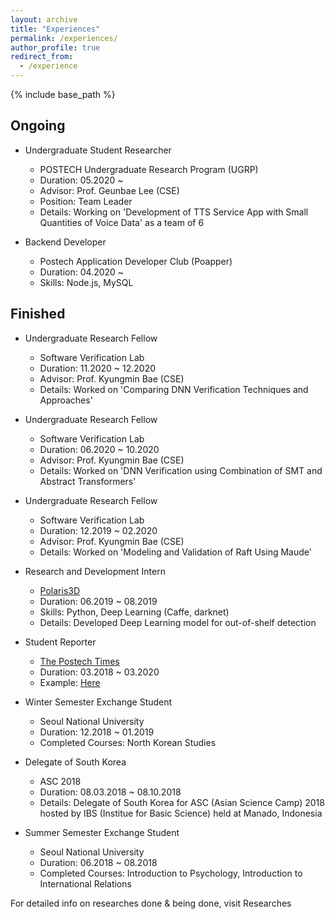 ```yaml
---
layout: archive
title: "Experiences"
permalink: /experiences/
author_profile: true
redirect_from:
  - /experience
---
```


{% include base_path %}

Ongoing
-------
* Undergraduate Student Researcher
  * POSTECH Undergraduate Research Program (UGRP)
  * Duration: 05.2020 ~
  * Advisor: Prof. Geunbae Lee (CSE)
  * Position: Team Leader
  * Details: Working on 'Development of TTS Service App with Small Quantities of Voice Data' as a team of 6


* Backend Developer
  * Postech Application Developer Club (Poapper)
  * Duration: 04.2020 ~
  * Skills: Node.js, MySQL



Finished
--------
* Undergraduate Research Fellow
  * Software Verification Lab
  * Duration: 11.2020 ~ 12.2020
  * Advisor: Prof. Kyungmin Bae (CSE)
  * Details: Worked on 'Comparing DNN Verification Techniques and Approaches'


* Undergraduate Research Fellow
  * Software Verification Lab
  * Duration: 06.2020 ~ 10.2020
  * Advisor: Prof. Kyungmin Bae (CSE)
  * Details: Worked on 'DNN Verification using Combination of SMT and Abstract Transformers'


* Undergraduate Research Fellow
  * Software Verification Lab
  * Duration: 12.2019 ~ 02.2020
  * Advisor: Prof. Kyungmin Bae (CSE)
  * Details: Worked on 'Modeling and Validation of Raft Using Maude'


* Research and Development Intern
  * [Polaris3D](http://polaris3d.co)
  * Duration: 06.2019 ~ 08.2019
  * Skills: Python, Deep Learning (Caffe, darknet)
  * Details: Developed Deep Learning model for out-of-shelf detection


* Student Reporter
  * [The Postech Times](http://times.postech.ac.kr/index_eng.html)
  * Duration: 03.2018 ~ 03.2020
  * Example: [Here]({{site.baseurl}}/pdfs/417_eng.pdf)


* Winter Semester Exchange Student
  * Seoul National University
  * Duration: 12.2018 ~ 01.2019
  * Completed Courses: North Korean Studies


* Delegate of South Korea
  * ASC 2018
  * Duration: 08.03.2018 ~ 08.10.2018
  * Details: Delegate of South Korea for ASC (Asian Science Camp) 2018 hosted by IBS (Institue for Basic Science) held at Manado, Indonesia


* Summer Semester Exchange Student
  * Seoul National University
  * Duration: 06.2018 ~ 08.2018
  * Completed Courses: Introduction to Psychology, Introduction to International Relations



For detailed info on researches done & being done, visit Researches